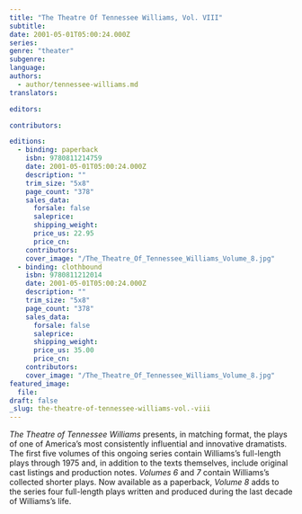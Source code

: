 ```yaml
---
title: "The Theatre Of Tennessee Williams, Vol. VIII"
subtitle:
date: 2001-05-01T05:00:24.000Z
series:
genre: "theater"
subgenre:
language:
authors:
  - author/tennessee-williams.md
translators:

editors:

contributors:

editions:
  - binding: paperback
    isbn: 9780811214759
    date: 2001-05-01T05:00:24.000Z
    description: ""
    trim_size: "5x8"
    page_count: "378"
    sales_data:
      forsale: false
      saleprice:
      shipping_weight:
      price_us: 22.95
      price_cn:
    contributors:
    cover_image: "/The_Theatre_Of_Tennessee_Williams_Volume_8.jpg"
  - binding: clothbound
    isbn: 9780811212014
    date: 2001-05-01T05:00:24.000Z
    description: ""
    trim_size: "5x8"
    page_count: "378"
    sales_data:
      forsale: false
      saleprice:
      shipping_weight:
      price_us: 35.00
      price_cn:
    contributors:
    cover_image: "/The_Theatre_Of_Tennessee_Williams_Volume_8.jpg"
featured_image:
  file:
draft: false
_slug: the-theatre-of-tennessee-williams-vol.-viii
---
```


_The Theatre of Tennessee Williams_ presents, in matching format, the plays of one of America’s most consistently influential and innovative dramatists. The first five volumes of this ongoing series contain Williams’s full-length plays through 1975 and, in addition to the texts themselves, include original cast listings and production notes. _Volumes 6_ and _7_ contain Williams’s collected shorter plays. Now available as a paperback, _Volume 8_ adds to the series four full-length plays written and produced during the last decade of Williams’s life.

